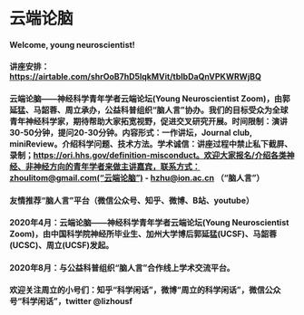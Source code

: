 # 云端论脑
#### Welcome, young neuroscientist!
#### 讲座安排：https://airtable.com/shrOoB7hD5lqkMVit/tblbDaQnVPKWRWjBQ


#### 云端论脑——神经科学青年学者云端论坛(Young Neuroscientist Zoom)，由郭延猛、马韶蓉、周立承办，公益科普组织“脑人言”协办。我们的目标受众为全球青年神经科学家，期待帮助大家拓宽视野，促进交叉研究开展。时间限制：演讲30-50分钟，提问20-30分钟。内容形式：一作讲坛，Journal club, miniReview。介绍科学问题、技术方法。学术诚信：讲座过程中禁止私下截屏、录制；https://ori.hhs.gov/definition-misconduct。欢迎大家报名/介绍各类神经、非神经方向的青年学者来做主讲嘉宾，联系方式：zhoulitom@gmail.com(“云端论脑”) - hzhu@ion.ac.cn （“脑人言”）
#### 友情推荐“脑人言”平台（微信公众号、知乎、微博、B站、youtube）

#### 2020年4月：云端论脑——神经科学青年学者云端论坛(Young Neuroscientist Zoom)，由中国科学院神经所毕业生、加州大学博后郭延猛(UCSF)、马韶蓉(UCSC)、周立(UCSF)发起。
#### 2020年8月：与公益科普组织“脑人言”合作线上学术交流平台。
#### 欢迎关注周立的小号们：知乎“科学闲话”，微博“周立的科学闲话”，微信公众号“科学闲话”，twitter @lizhousf

